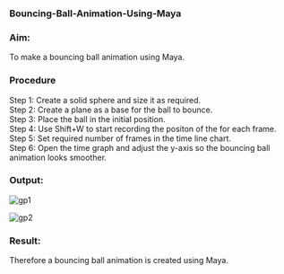 ### Bouncing-Ball-Animation-Using-Maya
### Aim:
To make a bouncing ball animation using Maya.
### Procedure
Step 1: Create a solid sphere and size it as required.</br>
Step 2: Create a plane as a base for the ball to bounce.</br>
Step 3: Place the ball in the initial position.</br>
Step 4: Use Shift+W to start recording the positon of the for each frame.</br>
Step 5: Set required number of frames in the time line chart.</br>
Step 6: Open the time graph and adjust the y-axis so the bouncing ball animation looks smoother.</br>

### Output:

![gp1](https://user-images.githubusercontent.com/94827772/207645848-7af2f548-5cb4-43ab-a9b1-be8a7ab865ad.jpg)

![gp2](https://user-images.githubusercontent.com/94827772/207645830-ad9fd0af-bab5-465e-8c78-f4851e9d974e.jpg)


### Result:
Therefore a bouncing ball animation is created using Maya.
